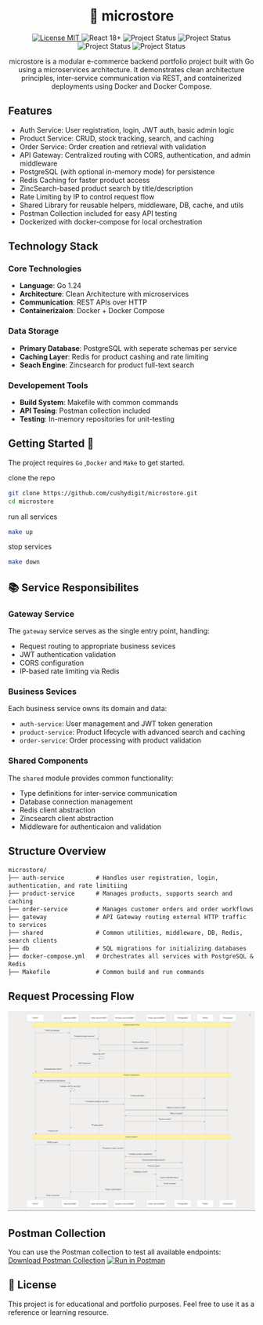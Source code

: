 <h1 align="center">
    🏬 microstore 
</h1>
<p align="center">
  <a href="https://github.com/cushydigit/microstore/LICENSE">
    <img src="https://img.shields.io/badge/license-MIT-green.svg" alt="License MIT">
  </a>
  <img src="https://img.shields.io/badge/Go-1.24-blue.svg" alt="React 18+">
  <img src="https://img.shields.io/badge/Build-Passing-brightgreen.svg" alt="Project Status">
  <img src="https://img.shields.io/badge/Docker-Enabled-blue.svg" alt="Project Status">
  <img src="https://img.shields.io/badge/Build-Passing-brightgreen.svg" alt="Project Status">
  <img src="https://img.shields.io/badge/PostgreSQL-Supported-blue.svg" alt="Project Status">
</p>
<p align="center">
microstore is a modular e-commerce backend portfolio project built with Go using a microservices architecture. It demonstrates clean architecture principles, inter-service communication via REST, and containerized deployments using Docker and Docker Compose.
</p>

## Features

- Auth Service: User registration, login, JWT auth, basic admin logic
- Product Service: CRUD, stock tracking, search, and caching
- Order Service: Order creation and retrieval with validation
- API Gateway: Centralized routing with CORS, authentication, and admin middleware
- PostgreSQL (with optional in-memory mode) for persistence
- Redis Caching for faster product access
- ZincSearch-based product search by title/description
- Rate Limiting by IP to control request flow
- Shared Library for reusable helpers, middleware, DB, cache, and utils
- Postman Collection included for easy API testing
- Dockerized with docker-compose for local orchestration


## Technology Stack 

### Core Technologies

- **Language**: Go 1.24
- **Architecture**: Clean Architecture with microservices
- **Communication**: REST APIs over HTTP
- **Containerizaion**: Docker + Docker Compose

### Data Storage

- **Primary Database**: PostgreSQL with seperate schemas per service
- **Caching Layer**: Redis for product cashing and rate limiting 
- **Seach Engine**: Zincsearch for product full-text search

### Developement Tools

- **Build System**: Makefile with common commands
- **API Tesing**: Postman collection included
- **Testing**: In-memory repositories for unit-testing

## Getting Started 🚀
The project requires `Go` ,`Docker` and `Make` to get started.

clone the repo
```bash
git clone https://github.com/cushydigit/microstore.git
cd microstore

```

run all services
```bash
make up

```

stop services
```bash
make down

```

## 📚 Service Responsibilites

### Gateway Service

The `gateway` service serves as the single entry point, handling:

- Request routing to appropriate business sevices
- JWT authentication validation
- CORS configuration
- IP-based rate limiting via Redis

### Business Sevices

Each business service owns its domain and data:

- `auth-service`: User management and JWT token generation
- `product-service`: Product lifecycle with advanced search and caching
- `order-service`: Order processing with product validation

### Shared Components

The `shared` module provides common functionality:

- Type definitions for inter-service communication
- Database connection management
- Redis client abstraction
- Zincsearch client abstraction
- Middleware for authenticaion and validation

## Structure Overview

```tree
microstore/
├── auth-service         # Handles user registration, login, authentication, and rate limitiing
├── product-service      # Manages products, supports search and caching
├── order-service        # Manages customer orders and order workflows
├── gateway              # API Gateway routing external HTTP traffic to services
├── shared               # Common utilities, middleware, DB, Redis, search clients
├── db                   # SQL migrations for initializing databases
├── docker-compose.yml   # Orchestrates all services with PostgreSQL & Redis
├── Makefile             # Common build and run commands

```

## Request Processing Flow

![App Screenshot](./assets/microstore_flow_overview.png)

## Postman Collection

You can use the Postman collection to test all available endpoints:
[Download Postman Collection](./postman/microstore.api.postman_collection.json)
[![Run in Postman](https://run.pstmn.io/button.svg)](https://www.postman.com/material-astronaut-37601285/cushydigit/folder/w8ksi5h/microstore-api?action=share&creator=21076955&ctx=documentatio)

## 📜 License

This project is for educational and portfolio purposes. Feel free to use it as a reference or learning resource.

